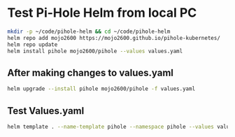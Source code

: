 # Test Pi-Hole Helm from local PC

```sh
mkdir -p ~/code/pihole-helm && cd ~/code/pihole-helm
helm repo add mojo2600 https://mojo2600.github.io/pihole-kubernetes/
helm repo update
helm install pihole mojo2600/pihole --values values.yaml
```

## After making changes to values.yaml

```sh
helm upgrade --install pihole mojo2600/pihole -f values.yaml
```

## Test Values.yaml

```sh
helm template . --name-template pihole --namespace pihole --values values.yaml --debug
```
